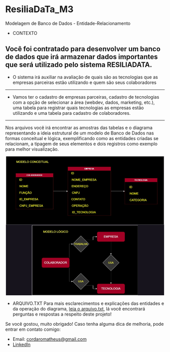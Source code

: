 # ResiliaDaTa_M3
Modelagem de Banco de Dados - Entidade-Relacionamento

* CONTEXTO 

Você foi contratado para desenvolver um banco de dados que irá armazenar dados
importantes que será utilizado pelo sistema RESILIADATA.
-----------------------------------------------------------------------------------------------
- O sistema irá auxiliar na avaliação de quais são as tecnologias que as empresas parceiras estão 
utilizando e quem são seus colaboradores
-----------------------------------------------------------------------------------------------
- Vamos ter o cadastro de empresas parceiras, cadastro de tecnologias com a opção de selecionar
a área (webdev, dados, marketing, etc.), uma tabela para registrar quais tecnologias as empresas
estão utilizando e uma tabela para cadastro de colaboradores.
-----------------------------------------------------------------------------------------------

Nos arquivos você irá encontrar as amostras das tabelas e o diagrama representando a ideia 
estrutural de um modelo de Banco de Dados nas formas conceitual e lógica, exemplificando como 
as entidades criadas se relacionam, a tipagem de seus elementos e dois registros como exemplo
para melhor visualização. 

<div align="center"> 
  <img src="https://raw.githubusercontent.com/mathuscm/ResiliaDaTa_M3/8e234a88628ac69317da6dbdda4db706989c58d5/imagens/resliadata.jpg" width="500"/>
</div>

* ARQUIVO.TXT 
Para mais esclarecimentos e explicações das entidades e da operação do diagrama, [leia o arquivo.txt](https://github.com/mathuscm/ResiliaDaTa_M3/blob/main/arquivo.txt/perguntas.txt), 
lá você encontrará perguntas e respostas a respeito deste projeto! 

Se você gostou, muito obrigado! Caso tenha alguma dica de melhoria, pode entrar em contato comigo:
* Email: cordaromatheus@gmail.com
* [LinkedIn](https://www.linkedin.com/in/mscordaro/)



